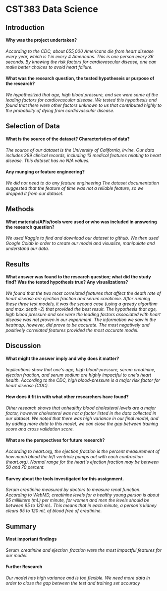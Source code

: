 # CST383 Data Science

## Introduction 

#### Why was the project undertaken?
_According to the CDC, about 655,000 Americans die from heart disease every year, which is 1 in every 4 Americans. This is one person every 36 seconds. By knowing the risk factors for cardiovascular disease, one can make better choices to avoid heart failure._

#### What was the research question, the tested hypotheseis or purpose of the research? 
_We hypothesized that age, high blood pressure, and sex were some of the leading factors for cardiovascular disease.  We tested this hypothesis and found that there were other factors unknown to us that contributed highly to the probability of dying from cardiovascular disease._ 

## Selection of Data 
#### What is the source of the dataset? Characteristics of data?
_The source of our dataset is the University of California, Irvine.
Our data includes 299 clinical records, including 13 medical features relating to heart disease.
This dataset has no N/A values._

#### Any munging or feature engineering?
_We did not need to do any feature engineering
The dataset documentation suggested that the feature of time was not a reliable feature, so we dropped it from our dataset._


## Methods
#### What materials/APIs/tools were used or who was included in answering the research question?
_We used Kaggle to find and download our dataset to github. We then used Google Colab in order to create our model and visualize, manipulate and understand our data._

## Results
#### What answer was found to the research question; what did the study find? Was the tested hypothesis true? Any visualizations?
_We found that the two most correlated features that affect the death rate of heart disease are ejection fraction and serum creatinine. After running these three test models, it was the second case (using a greedy algorithm and max_depth=2) that provided the best result._ 
_The hypothesis that age, high blood pressure and sex were the leading factors associated with heart disease was not proven in our experiment._
_The information we saw in the heatmap, however, did prove to be accurate. The most negatively and positively correlated features provided the most accurate model._

## Discussion
#### What might the answer imply and why does it matter?
_Implications show that one's age, high blood-pressure, serum creatinine, ejection fraction, and serum sodium are highly impactful to one's heart health. According to the CDC, high blood-pressure is a major risk factor for heart disease (CDC)._

#### How does it fit in with what other researchers have found?
_Other research shows that unhealthy blood cholesterol levels are a major factor, however cholesterol was not a factor listed in the data collected in our dataset. We noted that there was high variance in our final model, and by adding more data to this model, we can close the gap between training score and cross validation score._

#### What are the perspectives for future research?
_According to heart.org, the ejection fraction is the percent measurement of how much blood the left ventricle pumps out with each contraction (heart.org). Normal range for the heart's ejection fraction may be between 50 and 70 percent._

#### Survey about the tools investigated for this assignment.
_Serum creatinine measured by doctors to measure renal function. According to WebMD, creatinine levels for a healthy young person is about 95 milliliters (mL) per minute, for women and men the levels should be between 95 to 120 mL. This means that in each minute, a person's kidney clears 95 to 120 mL of blood free of creatinine._


## Summary
#### Most important findings
_Serum_creatinine and ejection_fraction were the most impactful features for our model._

#### Further Research
_Our model has high variance and is too flexible. We need more data in order to close the gap between the test and training set accuracy_







